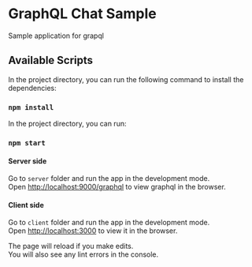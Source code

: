 # GraphQL Chat Sample

Sample application for grapql

## Available Scripts

In the project directory, you can run the following command to install the dependencies:

### `npm install`

In the project directory, you can run:

### `npm start`

#### Server side
Go to `server` folder and run the app in the development mode.\
Open [http://localhost:9000/graphql](http://localhost:9000/graphql) to view graphql in the browser.

#### Client side
Go to `client` folder and run the app in the development mode.\
Open [http://localhost:3000](http://localhost:3000) to view it in the browser.

The page will reload if you make edits.\
You will also see any lint errors in the console.

